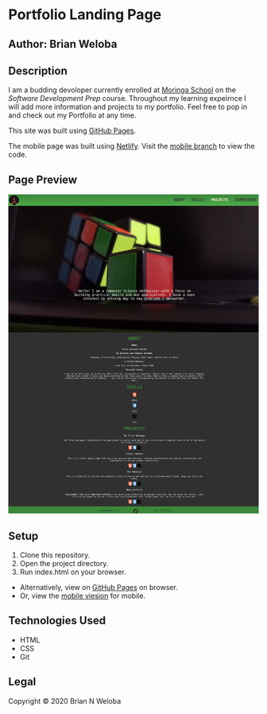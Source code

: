 # Portfolio Landing Page

## **Author**: Brian Weloba

## Description

I am a budding devoloper currently enrolled at [Moringa School](https://moringaschool.com/) on the *Software Development Prep* course. Throughout my learning expeirnce I will add more information and projects to my portfolio.
 Feel free to pop in and check out my Portfolio at any time.

 This site was built using [GitHub Pages](htps://pages.github.com/).
 
 The mobile page was built using [Netlify](https://app.netlify.com/). Visit the [mobile branch](https://github.com/Brian-Weloba/Portfolio-landing-page/tree/mobile) to view the code.
 
## Page Preview
![alt screenshot](img/screenshot.png)

## Setup

 1. Clone this repository.
 2. Open the project directory.
 3. Run index.html on your browser.

- Alternatively, view on [GitHub Pages](https://brian-weloba.github.io/Portfolio-landing-page/) on browser.
- Or, view the [mobile viesion](https://brian-weloba-portfolio-mobile.netlify.app/) for mobile.

## Technologies Used

- HTML
- CSS
- Git

## Legal

 Copyright &copy; 2020 Brian N Weloba
